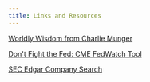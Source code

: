 ```yaml
---
title: Links and Resources
---
```


[Worldly Wisdom from Charlie Munger](https://25iq.com/quotations/charlie-munger/)

[Don't Fight the Fed:  CME FedWatch Tool](https://www.cmegroup.com/trading/interest-rates/countdown-to-fomc.html)

[SEC Edgar Company Search](https://www.sec.gov/edgar/searchedgar/legacy/companysearch.html)